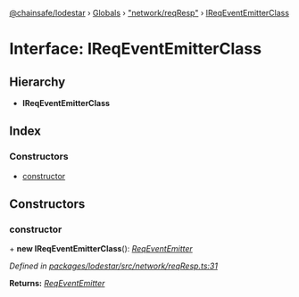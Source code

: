 [@chainsafe/lodestar](../README.md) › [Globals](../globals.md) › ["network/reqResp"](../modules/_network_reqresp_.md) › [IReqEventEmitterClass](_network_reqresp_.ireqeventemitterclass.md)

# Interface: IReqEventEmitterClass

## Hierarchy

* **IReqEventEmitterClass**

## Index

### Constructors

* [constructor](_network_reqresp_.ireqeventemitterclass.md#constructor)

## Constructors

###  constructor

\+ **new IReqEventEmitterClass**(): *[ReqEventEmitter](../modules/_network_interface_.md#reqeventemitter)*

*Defined in [packages/lodestar/src/network/reqResp.ts:31](https://github.com/ChainSafe/lodestar/blob/0e426d2/packages/lodestar/src/network/reqResp.ts#L31)*

**Returns:** *[ReqEventEmitter](../modules/_network_interface_.md#reqeventemitter)*
